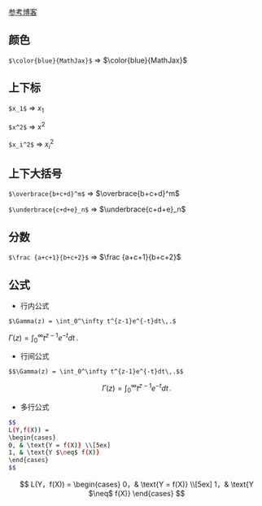 <!--
 * @Description: 
 * @Version: 1.0
 * @Author: DaLao
 * @Email: dalao_li@163.com
 * @Date: 2021-11-16 23:39:26
 * @LastEditors: DaLao
 * @LastEditTime: 2021-12-28 22:46:23
-->

[参考博客](https://www.jianshu.com/p/25f0139637b7)


## 颜色

`$\color{blue}{MathJax}$` => $\color{blue}{MathJax}$


## 上下标

`$x_1$` => $x_1$

`$x^2$` => $x^2$

`$x_i^2$`  => $x_i^2$

## 上下大括号

`$\overbrace{b+c+d}^m$` => $\overbrace{b+c+d}^m$

`$\underbrace{c+d+e}_n$` => $\underbrace{c+d+e}_n$


## 分数


`$\frac {a+c+1}{b+c+2}$`  => $\frac {a+c+1}{b+c+2}$

## 公式

- 行内公式

`$\Gamma(z) = \int_0^\infty t^{z-1}e^{-t}dt\,.$`

$\Gamma(z) = \int_0^\infty t^{z-1}e^{-t}dt\,.$

- 行间公式

`$$\Gamma(z) = \int_0^\infty t^{z-1}e^{-t}dt\,.$$`

$$\Gamma(z) = \int_0^\infty t^{z-1}e^{-t}dt\,.$$

- 多行公式

```sh
$$
L(Y,f(X)) =
\begin{cases}
0, & \text{Y = f(X)} \\[5ex]
1, & \text{Y $\neq$ f(X)}
\end{cases}
$$
```

$$
L(Y，f(X)) =
\begin{cases}
0，& \text{Y = f(X)} \\[5ex]
1，& \text{Y $\neq$ f(X)}
\end{cases}
$$

